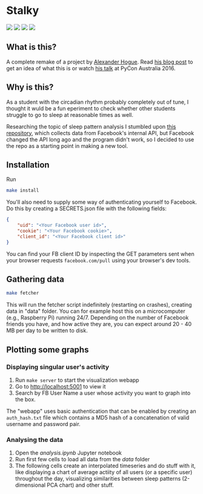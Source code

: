 Stalky
============
![](https://img.shields.io/badge/license-MIT-green.svg)
![](https://img.shields.io/github/languages/code-size/JakuJ/zzzzz.svg)
![](https://img.shields.io/github/last-commit/JakuJ/zzzzz.svg)
![](https://img.shields.io/badge/creepiness-passable-orange.svg)

What is this?
-------------
A complete remake of a project by [Alexander Hogue](https://github.com/defaultnamehere/zzzzz).
Read [his blog post](https://mango.pdf.zone/graphing-when-your-facebook-friends-are-awake) to get an idea of what this is or watch [his talk](https://www.youtube.com/watch?v=MkSkqMvGBuo) at PyCon Australia 2016.

Why is this?
------------

As a student with the circadian rhythm probably completely out of tune, I thought it wuld be a fun eperiment to check whether other students struggle to go to sleep at reasonable times as well.

Researching the topic of sleep pattern analysis I stumbled upon [this repository](https://github.com/defaultnamehere/zzzzz), which collects data from Facebook's internal API,  but Facebook changed the API long ago and the program didn't work, so I decided to use the repo as a starting point in making a new tool.

Installation
-----------

Run 
```bash
make install
```

You'll also need to supply some way of authenticating yourself to Facebook.
Do this by creating a SECRETS.json file with the following fields:

```json
{
    "uid": "<Your Facebook user id>",
    "cookie": "<Your Facebook cookie>",
    "client_id": "<Your Facebook client id>"
}
```

You can find your FB client ID by inspecting the GET parameters sent when your browser requests `facebook.com/pull` using your browser's dev tools.

Gathering data
--------------

```bash
make fetcher
```

This will run the fetcher script indefinitely (restarting on crashes), creating data in "data" folder. You can for example host this on a microcomputer (e.g., Raspberry Pi) running 24/7.
Depending on the number of Facebook friends you have, and how active they are, you can expect around 20 - 40 MB per day to be written to disk.

Plotting some graphs
----------------
### Displaying singular user's activity

1. Run `make server` to start the visualization webapp
2. Go to <http://localhost:5001> to view it
3. Search by FB User Name a user whose activity you want to graph into the box.

The "webapp" uses basic authentication that can be enabled by creating an `auth_hash.txt` file which contains a MD5 hash of a concatenation of valid username and password pair.

### Analysing the data

1. Open the *analysis.ipynb* Jupyter notebook
1. Run first few cells to load all data from the *data* folder
2. The following cells create an interpolated timeseries and do stuff with it, like displaying a chart of average actiity of all users (or a specific user) throughout the day, visualizing similarities between sleep patterns (2-dimensional PCA chart) and other stuff.